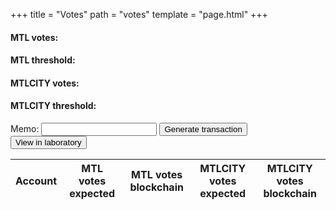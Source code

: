 +++
title = "Votes"
path = "votes"
template = "page.html"
+++
<script src="../js/shareholders.js" defer></script>
<script src="../js/votes.js" defer></script>

<h4>MTL votes: <span id="mtl_votes_total"></span></h4>
<h4>MTL threshold: <span id="mtl_votes_threshold"></span></h4>
<h4>MTLCITY votes: <span id="mtl_city_votes_total"></span></h4>
<h4>MTLCITY threshold: <span id="mtl_city_votes_threshold"></span></h4>

<label for="votes-memo">Memo: </label>
<input type="text" id="votes-memo" name="votes-memo"/>
<button id="dividend-gen" class="btn success">Generate transaction</button>
<button id="view-laboratory" class="btn success">View in laboratory</button>

<div id="tx-error"></div>
<div id="votes-tx"></div>

<table id="votes-table" class="display">
  <thead>
    <tr>
      <th>Account</th>
      <th>MTL votes expected</th>
      <th>MTL votes blockchain</th>
      <th>MTLCITY votes expected</th>
      <th>MTLCITY votes blockchain</th>
    </tr>
  </thead>
  <tbody>

  </tbody>
</table>

<script>
  window.onload = function(){ drawVotes(); };
</script>
